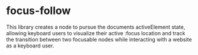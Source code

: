 # focus-follow
This library creates a node to pursue the documents activeElement state, allowing keyboard users to visualize their active :focus location and track the transition between two focusable nodes while interacting with a website as a keyboard user.

